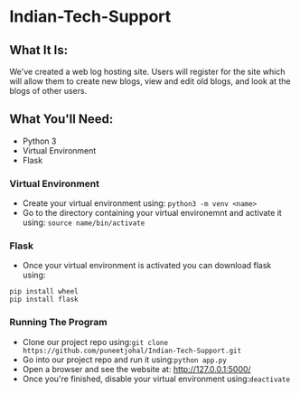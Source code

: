 # Indian-Tech-Support


## What It Is:
We've created a web log hosting site. Users will register for the site which will allow them to create new blogs, view and edit old blogs, and look at the blogs of other users.
## What You'll Need:
* Python 3
* Virtual Environment
* Flask

### Virtual Environment
* Create your virtual environment using: ```python3 -m venv <name> ```
* Go to the directory containing your virtual environemnt and activate it using: ```source name/bin/activate``` 
### Flask
* Once your virtual environment is activated you can download flask using:
```
pip install wheel
pip install flask
```
### Running The Program
* Clone our project repo using:```git clone https://github.com/puneetjohal/Indian-Tech-Support.git```
* Go into our project repo and run it using:```python app.py```
* Open a browser and see the website at: http://127.0.0.1:5000/
* Once you're finished, disable your virtual environment using:```deactivate```
